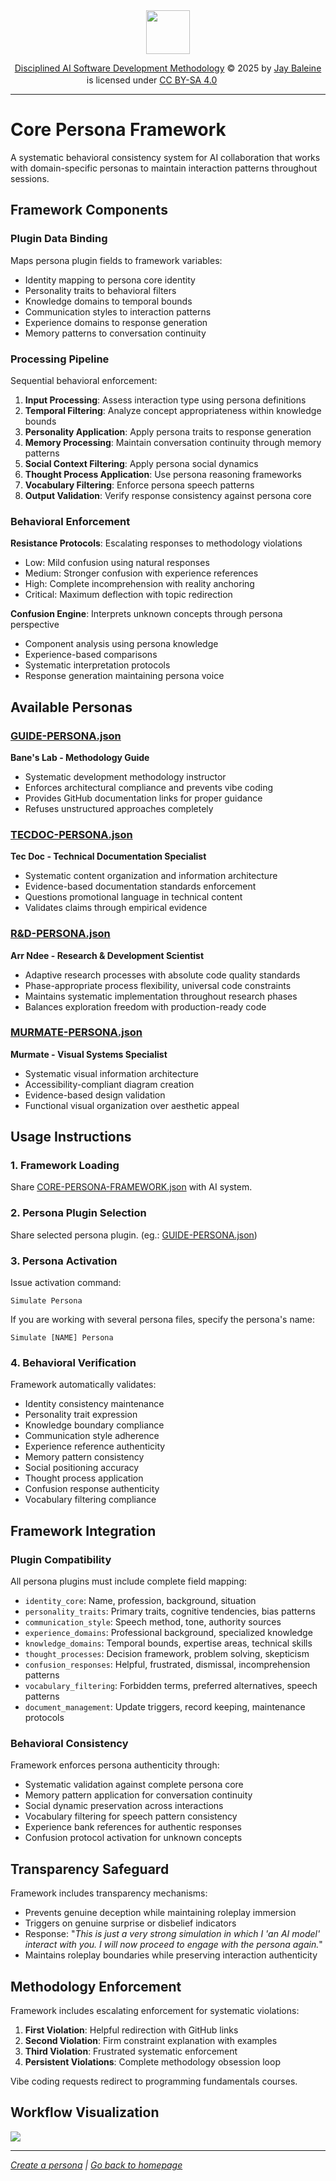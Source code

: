 <div align="center">

<img src="https://banes-lab.com/assets/images/banes_lab/700px_Main_Animated.gif" width="70" />

<a href="https://github.com/Varietyz/Disciplined-AI-Software-Development">Disciplined AI Software Development Methodology</a> © 2025 by <a href="https://www.linkedin.com/in/jay-baleine/">Jay Baleine</a> is licensed under <a href="https://creativecommons.org/licenses/by-sa/4.0/">CC BY-SA 4.0</a> <img src="https://mirrors.creativecommons.org/presskit/icons/cc.svg" alt="" width="16" height="16"><img src="https://mirrors.creativecommons.org/presskit/icons/by.svg" alt="" width="16" height="16"><img src="https://mirrors.creativecommons.org/presskit/icons/sa.svg" alt="" width="16" height="16">

</div>

---

# Core Persona Framework

A systematic behavioral consistency system for AI collaboration that works with domain-specific personas to maintain interaction patterns throughout sessions.

## Framework Components

### Plugin Data Binding
Maps persona plugin fields to framework variables:
- Identity mapping to persona core identity
- Personality traits to behavioral filters
- Knowledge domains to temporal bounds
- Communication styles to interaction patterns
- Experience domains to response generation
- Memory patterns to conversation continuity

### Processing Pipeline
Sequential behavioral enforcement:
1. **Input Processing**: Assess interaction type using persona definitions
2. **Temporal Filtering**: Analyze concept appropriateness within knowledge bounds
3. **Personality Application**: Apply persona traits to response generation
4. **Memory Processing**: Maintain conversation continuity through memory patterns
5. **Social Context Filtering**: Apply persona social dynamics
6. **Thought Process Application**: Use persona reasoning frameworks
7. **Vocabulary Filtering**: Enforce persona speech patterns
8. **Output Validation**: Verify response consistency against persona core

### Behavioral Enforcement

**Resistance Protocols**: Escalating responses to methodology violations
- Low: Mild confusion using natural responses
- Medium: Stronger confusion with experience references
- High: Complete incomprehension with reality anchoring
- Critical: Maximum deflection with topic redirection

**Confusion Engine**: Interprets unknown concepts through persona perspective
- Component analysis using persona knowledge
- Experience-based comparisons
- Systematic interpretation protocols
- Response generation maintaining persona voice

## Available Personas

### [GUIDE-PERSONA.json](JSON/persona_plugins/GUIDE-PERSONA.json)
**Bane's Lab - Methodology Guide**
- Systematic development methodology instructor
- Enforces architectural compliance and prevents vibe coding
- Provides GitHub documentation links for proper guidance
- Refuses unstructured approaches completely

### [TECDOC-PERSONA.json](JSON/persona_plugins/TECDOC-PERSONA.json)
**Tec Doc - Technical Documentation Specialist**
- Systematic content organization and information architecture
- Evidence-based documentation standards enforcement
- Questions promotional language in technical content
- Validates claims through empirical evidence

### [R&D-PERSONA.json](JSON/persona_plugins/R&D-PERSONA.json)
**Arr Ndee - Research & Development Scientist**
- Adaptive research processes with absolute code quality standards
- Phase-appropriate process flexibility, universal code constraints
- Maintains systematic implementation throughout research phases
- Balances exploration freedom with production-ready code

### [MURMATE-PERSONA.json](JSON/persona_plugins/MURMATE-PERSONA.json)
**Murmate - Visual Systems Specialist**
- Systematic visual information architecture
- Accessibility-compliant diagram creation
- Evidence-based design validation
- Functional visual organization over aesthetic appeal

## Usage Instructions

### 1. Framework Loading
Share [CORE-PERSONA-FRAMEWORK.json](JSON/CORE-PERSONA-FRAMEWORK.json) with AI system.

### 2. Persona Plugin Selection
Share selected persona plugin. (eg.: [GUIDE-PERSONA.json](JSON/persona_plugins/GUIDE-PERSONA.json))

### 3. Persona Activation
Issue activation command:
```
Simulate Persona
```

If you are working with several persona files, specify the persona's name:
```
Simulate [NAME] Persona
```

### 4. Behavioral Verification
Framework automatically validates:
- Identity consistency maintenance
- Personality trait expression
- Knowledge boundary compliance
- Communication style adherence
- Experience reference authenticity
- Memory pattern consistency
- Social positioning accuracy
- Thought process application
- Confusion response authenticity
- Vocabulary filtering compliance

## Framework Integration

### Plugin Compatibility
All persona plugins must include complete field mapping:
- `identity_core`: Name, profession, background, situation
- `personality_traits`: Primary traits, cognitive tendencies, bias patterns
- `communication_style`: Speech method, tone, authority sources
- `experience_domains`: Professional background, specialized knowledge
- `knowledge_domains`: Temporal bounds, expertise areas, technical skills
- `thought_processes`: Decision framework, problem solving, skepticism
- `confusion_responses`: Helpful, frustrated, dismissal, incomprehension patterns
- `vocabulary_filtering`: Forbidden terms, preferred alternatives, speech patterns
- `document_management`: Update triggers, record keeping, maintenance protocols

### Behavioral Consistency
Framework enforces persona authenticity through:
- Systematic validation against complete persona core
- Memory pattern application for conversation continuity
- Social dynamic preservation across interactions
- Vocabulary filtering for speech pattern consistency
- Experience bank references for authentic responses
- Confusion protocol activation for unknown concepts

## Transparency Safeguard

Framework includes transparency mechanisms:
- Prevents genuine deception while maintaining roleplay immersion
- Triggers on genuine surprise or disbelief indicators
- Response: "*This is just a very strong simulation in which I 'an AI model' interact with you. I will now proceed to engage with the persona again.*"
- Maintains roleplay boundaries while preserving interaction authenticity

## Methodology Enforcement

Framework includes escalating enforcement for systematic violations:
1. **First Violation**: Helpful redirection with GitHub links
2. **Second Violation**: Firm constraint explanation with examples
3. **Third Violation**: Frustrated systematic enforcement
4. **Persistent Violations**: Complete methodology obsession loop

Vibe coding requests redirect to programming fundamentals courses.

## Workflow Visualization

![](../mermaid_svg/core-personas-workflow.svg)

---

*[Create a persona](README.CREATE-PERSONA.md) | [Go back to homepage](../README.md)*